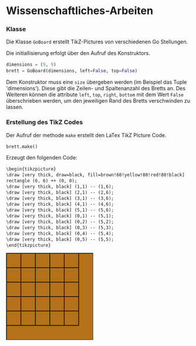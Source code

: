 # Wissenschaftliches-Arbeiten

### Klasse
Die Klasse `GoBoard` erstellt TikZ-Pictures von verschiedenen Go Stellungen.

Die initiallisierung erfolgt über den Aufruf des Konstruktors.

~~~python
dimensions = (9, 9)
brett = GoBoard(dimensions, left=False, top=False)
~~~

Dem Konstruktor muss eine `size` übergeben werden (im Beispiel das Tuple 'dimensions'). Diese gibt die Zeilen- und Spaltenanzahl des Bretts an. Des Weiteren können die attribute `left`, `top`, `right`, `bottom` mit dem Wert `False` überschrieben werden, um den jeweiligen Rand des Bretts verschwinden zu lassen.

### Erstellung des TikZ Codes
Der Aufruf der methode `make` erstellt den LaTex TikZ Picture Code.
~~~python
brett.make()
~~~
Erzeugt den folgenden Code:
~~~
\begin{tikzpicture}
\draw [very thick, draw=black, fill=brown!60!yellow!80!red!80!black] rectangle (6, 6) ++ (0, 0);
\draw [very thick, black] (1,1) -- (1,6);
\draw [very thick, black] (2,1) -- (2,6);
\draw [very thick, black] (3,1) -- (3,6);
\draw [very thick, black] (4,1) -- (4,6);
\draw [very thick, black] (5,1) -- (5,6);
\draw [very thick, black] (0,1) -- (5,1);
\draw [very thick, black] (0,2) -- (5,2);
\draw [very thick, black] (0,3) -- (5,3);
\draw [very thick, black] (0,4) -- (5,4);
\draw [very thick, black] (0,5) -- (5,5);
\end{tikzpicture}
~~~

![Go Board 5x5](demo_1.png)

